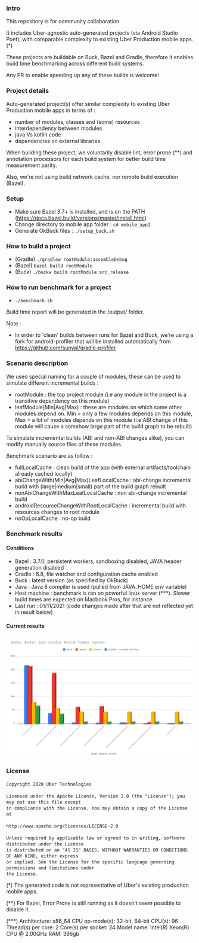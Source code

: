 ### Intro

This repository is for community collaboration.

It includes Uber-agnostic auto-generated projects (via Android Studio Poet), with comparable complexity to existing Uber Production mobile apps.(*)

These projects are buildable on Buck, Bazel and Gradle, therefore it enables build time benchmarking across different build systems.

Any PR to enable speeding up any of these builds is welcome!

### Project details

Auto-generated project(s) offer similar complexity to existing Uber Production mobile apps in terms of :

- number of modules, classes and (some) resources
- interdependency between modules
- java Vs kotlin code
- dependencies on external libraries

When building these project, we voluntarily disable lint, error prone (**) and annotation processors for each build system for better build time measurement parity.

Also, we're not using build network cache, nor remote build execution (Bazel).

### Setup

- Make sure Bazel 3.7+ is installed, and is on the PATH (<https://docs.bazel.build/versions/master/install.html>)
- Change directory to mobile app folder : `cd mobile_app1`
- Generate OkBuck files : `./setup_buck.sh`

### How to build a project

- (Gradle) `./gradlew rootModule:assembleDebug`
- (Bazel) `bazel build rootModule`
- (Buck) `./buckw build rootModule:src_release`

### How to run benchmark for a project

- `./benchmark.sh`

Build time report will be generated in the /output/<timestamp> folder.

Note :

- In order to 'clean' builds between runs for Bazel and Buck, we're using a fork for android-profiler that will be installed automatically from <https://github.com/sunyal/gradle-profiler>

### Scenario description

We used special naming for a couple of modules, these can be used to simulate different incremental builds :

- rootModule : the top project module (i.e any module in the project is a transitive dependency on this module)
- leafModule(Min|Avg|Max) : these are modules on which some other modules depend on. Min = only a few modules depends on this module, Max = a lot of modules depends on this module (i.e ABI change of this module will cause a somehow large part of the build graph to be rebuilt)

To simulate incremental builds (ABI and non-ABI changes alike), you can modify manually source files of these modules.

Benchmark scenario are as follow :

- fullLocalCache : clean build of the app (with external artifacts/toolchain already cached locally)
- abiChangeWith(Min|Avg|Max)LeafLocalCache : abi-change incremental build with (large|medium|small) part of the build graph rebuilt
- nonAbiChangeWithMaxLeafLocalCache : non abi-change incremental build
- androidResourceChangeWithRootLocalCache : incremental build with resources changes to root module
- noOpLocalCache : no-op build

### Benchmark results

#### Conditions

- Bazel : 3.7.0, persistent workers, sandboxing disabled, JAVA header generation disabled
- Gradle : 6.8, file watcher and configuration cache enabled
- Buck : latest version (as specified by OkBuck)
- Java : Java 8 compiler is used (pulled from JAVA_HOME env variable)
- Host machine : benchmark is ran on powerful linux server (***). Slower build times are expected on Macbook Pros, for instance.
- Last run : 01/11/2021 (code changes made after that are not reflected yet in result below)

#### Current results

![apps_presidio_helix_app results](/results/mobile_app1.png)

### License

```
Copyright 2020 Uber Technologies

Licensed under the Apache License, Version 2.0 (the "License"); you may not use this file except
in compliance with the License. You may obtain a copy of the License at

http://www.apache.org/licenses/LICENSE-2.0

Unless required by applicable law or agreed to in writing, software distributed under the License
is distributed on an "AS IS" BASIS, WITHOUT WARRANTIES OR CONDITIONS OF ANY KIND, either express
or implied. See the License for the specific language governing permissions and limitations under
the License.
```

(*) The generated code is not representative of Uber's existing production mobile apps.

(**) For Bazel, Error Prone is still running as it doesn't seem possible to disable it.

(***) Architecture:       x86_64
CPU op-mode(s):     32-bit, 64-bit
CPU(s):             96
Thread(s) per core: 2
Core(s) per socket: 24
Model name:         Intel(R) Xeon(R) CPU @ 2.00GHz
RAM:                396gb
